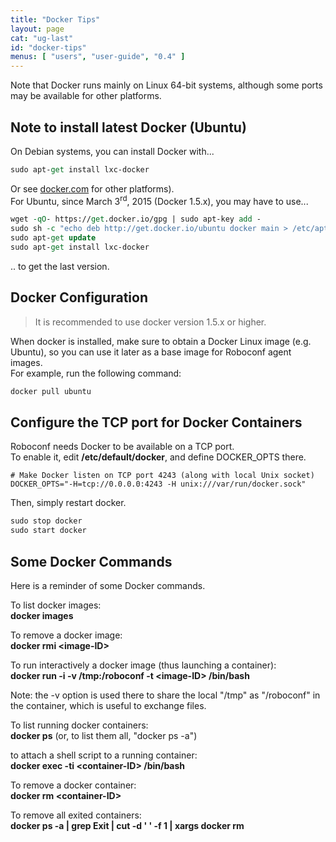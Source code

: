 ```yaml
---
title: "Docker Tips"
layout: page
cat: "ug-last"
id: "docker-tips"
menus: [ "users", "user-guide", "0.4" ]
---
```

  
Note that Docker runs mainly on Linux 64-bit systems, although some ports may be available for other platforms.


## Note to install latest Docker (Ubuntu)

On Debian systems, you can install Docker with...

```tcl
sudo apt-get install lxc-docker
```

Or see [docker.com](http://docker.com) for other platforms).  
For Ubuntu, since March 3<sup>rd</sup>, 2015 (Docker 1.5.x), you may have to use...

```tcl
wget -qO- https://get.docker.io/gpg | sudo apt-key add -
sudo sh -c "echo deb http://get.docker.io/ubuntu docker main > /etc/apt/sources.list.d/docker.list"
sudo apt-get update
sudo apt-get install lxc-docker
```

.. to get the last version.


## Docker Configuration

> It is recommended to use docker version 1.5.x or higher.

When docker is installed, make sure to obtain a Docker Linux image (e.g. Ubuntu), so you can use it later as a base image for Roboconf agent images.  
For example, run the following command:

```tcl
docker pull ubuntu
```


## Configure the TCP port for Docker Containers

Roboconf needs Docker to be available on a TCP port.  
To enable it, edit **/etc/default/docker**, and define DOCKER\_OPTS there.

```properties
# Make Docker listen on TCP port 4243 (along with local Unix socket)
DOCKER_OPTS="-H=tcp://0.0.0.0:4243 -H unix:///var/run/docker.sock"
```

Then, simply restart docker.

```tcl
sudo stop docker
sudo start docker
```


## Some Docker Commands

Here is a reminder of some Docker commands.

To list docker images:  
**docker images**

To remove a docker image:  
**docker rmi \<image-ID\>**

To run interactively a docker image (thus launching a container):  
**docker run -i -v /tmp:/roboconf -t \<image-ID\> /bin/bash**

Note: the -v option is used there to share the local "/tmp" as "/roboconf" in the container, which is useful to exchange files.

To list running docker containers:  
**docker ps** (or, to list them all, "docker ps -a")

to attach a shell script to a running container:  
**docker exec -ti \<container-ID\> /bin/bash**

To remove a docker container:  
**docker rm \<container-ID\>**

To remove all exited containers:  
**docker ps -a | grep Exit | cut -d ' ' -f 1 | xargs docker rm**
